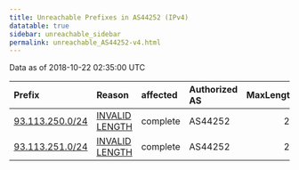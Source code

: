 ```yaml
---
title: Unreachable Prefixes in AS44252 (IPv4)
datatable: true
sidebar: unreachable_sidebar
permalink: unreachable_AS44252-v4.html
---
```


Data as of 2018-10-22 02:35:00 UTC


<div class="datatable-begin"></div>

| Prefix                                                   | Reason                                                                                                    | affected   | Authorized AS   |   MaxLength | Anchor                                         |   unreachable /24s |
|:---------------------------------------------------------|:----------------------------------------------------------------------------------------------------------|:-----------|:----------------|------------:|:-----------------------------------------------|-------------------:|
| [93.113.250.0/24](https://stat.ripe.net/93.113.250.0/24) | [INVALID LENGTH](https://rpki-validator.ripe.net/announcement-preview?asn=AS44252&prefix=93.113.250.0/24) | complete   | AS44252         |          23 | [RIPE](unreachable_RIPE_NCC_RPKI_Root-v4.html) |                  1 |
| [93.113.251.0/24](https://stat.ripe.net/93.113.251.0/24) | [INVALID LENGTH](https://rpki-validator.ripe.net/announcement-preview?asn=AS44252&prefix=93.113.251.0/24) | complete   | AS44252         |          23 | [RIPE](unreachable_RIPE_NCC_RPKI_Root-v4.html) |                  1 |

<div class="datatable-end"></div>